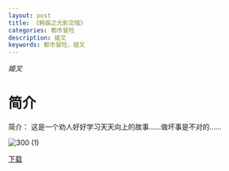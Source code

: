 ```yaml
---
layout: post
title: 《韩娱之光影交错》
categories: 都市冒险
description: 姬叉
keywords: 都市冒险，姬叉
---
```


*姬叉*

# 简介

简介： 这是一个劝人好好学习天天向上的故事……做坏事是不对的……

![300 (1)](https://tva4.sinaimg.cn/large/008dGP0Fgy1gtqgc22tp9j308c0b474m.jpg)

[下载](http://storage.live.com/items/234A7819031ABA17!542:/《韩娱之光影交错》（校对版全本）作者：姬叉.txt)

